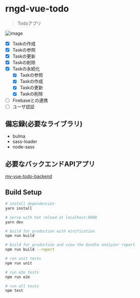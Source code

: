 # rngd-vue-todo

> Todoアプリ

![image](http://www.rinsymbol.sakura.ne.jp/github_images/rngd_todo2.png)


* [x] Taskの作成
* [x] Taskの参照
* [x] Taskの更新
* [x] Taskの削除
* [x] Taskの永続化
  * [x] Taskの参照
  * [x] Taskの作成
  * [x] Taskの更新
  * [x] Taskの削除
* [ ] Firebaseとの連携
* [ ] ユーザ認証

## 備忘録(必要なライブラリ)

* bulma
* sass-loader
* node-sass


## 必要なバックエンドAPIアプリ

[my-vue-todo-backend](https://github.com/rinne-grid/my-vue-todo-backend)

## Build Setup

``` bash
# install dependencies
yarn install

# serve with hot reload at localhost:8080
yarn dev

# build for production with minification
npm run build

# build for production and view the bundle analyzer report
npm run build --report

# run unit tests
npm run unit

# run e2e tests
npm run e2e

# run all tests
npm test
```
